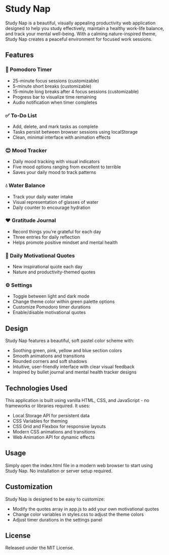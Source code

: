 # Study Nap

Study Nap is a beautiful, visually appealing productivity web application designed to help you study effectively, maintain a healthy work-life balance, and track your mental well-being. With a calming nature-inspired theme, Study Nap creates a peaceful environment for focused work sessions.

## Features

### 🍅 Pomodoro Timer
- 25-minute focus sessions (customizable)
- 5-minute short breaks (customizable)
- 15-minute long breaks after 4 focus sessions (customizable)
- Progress bar to visualize time remaining
- Audio notification when timer completes

### ✅ To-Do List
- Add, delete, and mark tasks as complete
- Tasks persist between browser sessions using localStorage
- Clean, minimal interface with animation effects

### 😊 Mood Tracker
- Daily mood tracking with visual indicators
- Five mood options ranging from excellent to terrible
- Saves your daily mood to track patterns

### 💧 Water Balance
- Track your daily water intake
- Visual representation of glasses of water
- Daily counter to encourage hydration

### ❤️ Gratitude Journal
- Record things you're grateful for each day
- Three entries for daily reflection
- Helps promote positive mindset and mental health

### 🌱 Daily Motivational Quotes
- New inspirational quote each day
- Nature and productivity-themed quotes

### ⚙️ Settings
- Toggle between light and dark mode
- Change theme color within green palette options
- Customize Pomodoro timer durations
- Enable/disable motivational quotes

## Design

Study Nap features a beautiful, soft pastel color scheme with:
- Soothing green, pink, yellow and blue section colors
- Smooth animations and transitions
- Rounded corners and soft shadows
- Intuitive, user-friendly interface with clear visual feedback
- Inspired by bullet journal and mental health tracker designs

## Technologies Used

This application is built using vanilla HTML, CSS, and JavaScript - no frameworks or libraries required. It uses:

- Local Storage API for persistent data
- CSS Variables for theming
- CSS Grid and Flexbox for responsive layouts
- Modern CSS animations and transitions
- Web Animation API for dynamic effects

## Usage

Simply open the index.html file in a modern web browser to start using Study Nap. No installation or server setup required.

## Customization

Study Nap is designed to be easy to customize:

- Modify the quotes array in app.js to add your own motivational quotes
- Change color variables in styles.css to adjust the theme colors
- Adjust timer durations in the settings panel

## License

Released under the MIT License. 